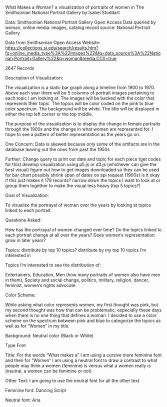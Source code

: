 What Makes a Woman? a visualization of portraits of women in The Smithsonian National Portrait Gallery by Isabel Stoddart



Data: Smithsonian National Portrait Gallery Open Access Data queried by woman, online media: images, catalog record source: National Portrait Gallery

Data from Smithsonian Open Access Website: https://collections.si.edu/search/results.htm?fq=online_media_type%3A%22Images%22&fq=data_source%3A%22National+Portrait+Gallery%22&q=woman&media.CC0=true

2647 Records

Description of Visualization:

The visualization is a static bar graph along a timeline from 1900 to 1970. Above each year there will be 5 columns of portrait images pertaining to each topic I am looking at. The images will be backed with the color that represents their topic. The topics will be color coded on the pink to blue color spectrum. The background will be white. The title will be displayed in either the top left corner or the top middle.

The purpose of the visualization is to display the change in female portraits through the 1900s and the change in what women are represented for. I hope to see a pattern of better representation as the years go on. 


One Concern: Data is skewed because only some of the artifacts are in the database leaving out the ones from past the 1950s

Further: 
Change query to print out date and topic for each piece (get codes for this)
develop visualization using p5.js or d3.js (whichever can give the best visual)
figure out how to get images downloaded so they can be used for bar chart
possibly shrink span of dates on api request (1900s) is it okay if this just makes it 179 records?
narrow down the topics I want to look at or group them together to make the visual less heavy (top 5 topics?)

Goal of Visualization:

To visualize the portrayal of women over the years by looking at topics linked to each portrait. 

Questions Asked:

How has the portrayal of women changed over time? 
Do the topics linked to each portrait change at all over the years?
Does women’s representation grow in later years?

Topics: distribute by top 10 topics? distribute by my top 10 topics I’m interested in 

Topics I’m interested to see the distribution of:

Entertainers, Education, Men (how many portraits of women also have men in them), Society and social change, politics, military, religion, dancer, feminist, women’s rights advocate















Color Scheme:

While asking what color represents women, my first thought was pink, but my second thought was how that can be problematic, especially these days when there is no one thing that defines a woman. I decided to use a color scheme on the spectrum between pink and blue to categorize the topics as well as for “Women” in my title.



Background: Neutral color (Black or White)

Type Font

Title: For the words “What makes a” I am using a cursive more feminine font and then for “Women” I am using a neutral font to draw a contrast to what people may think a women (feminine) is versus what a women really is (neutral, a women can be feminine or not)

Other Text: I am going to use the neutral font for all the other text

Feminine font: Dancing Script

Neutral font: Aria
